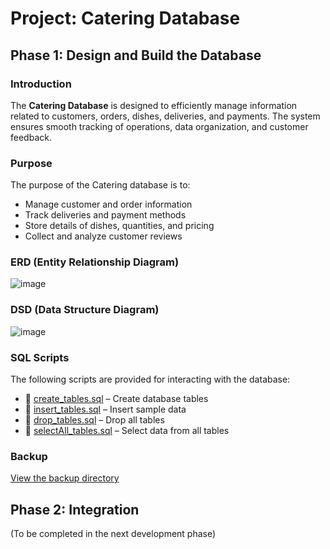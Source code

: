
# Project: Catering Database

## Phase 1: Design and Build the Database

### Introduction
The **Catering Database** is designed to efficiently manage information related to customers, orders, dishes, deliveries, and payments. The system ensures smooth tracking of operations, data organization, and customer feedback.

### Purpose
The purpose of the Catering database is to:
- Manage customer and order information
- Track deliveries and payment methods
- Store details of dishes, quantities, and pricing
- Collect and analyze customer reviews

### ERD (Entity Relationship Diagram)
![image](https://github.com/user-attachments/assets/faf7104d-55e3-42c1-9c1a-75708acb41e3)


### DSD (Data Structure Diagram)
![image](https://github.com/user-attachments/assets/13f1b4e1-6cca-4117-9198-02d69b9f4398)


### SQL Scripts
The following scripts are provided for interacting with the database:
- 📜 [create_tables.sql](phase1/files/create_tables_user.sql) – Create database tables
- 📜 [insert_tables.sql](insert_tables_fixed.sql) – Insert sample data
- 📜 [drop_tables.sql](phase1/files/drop_tables_no_cascade.sql) – Drop all tables
- 📜 [selectAll_tables.sql](selectAll_tables_structured.sql) – Select data from all tables


### Backup
[View the backup directory](Phase1/Backup)

## Phase 2: Integration
(To be completed in the next development phase)

